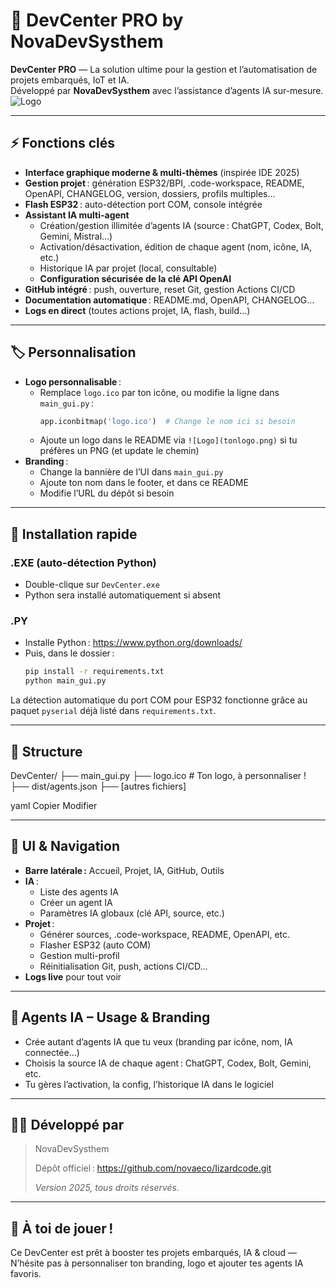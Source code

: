 # 🦎 DevCenter PRO by NovaDevSysthem

**DevCenter PRO** — La solution ultime pour la gestion et l’automatisation de projets embarqués, IoT et IA.  
Développé par **NovaDevSysthem** avec l’assistance d’agents IA sur-mesure.  
![Logo](logo.ico) <!-- Ton logo ici, tu peux remplacer par ![Logo](static/tonlogo.png) si besoin -->

---

## ⚡️ Fonctions clés

- **Interface graphique moderne & multi-thèmes** (inspirée IDE 2025)
- **Gestion projet** : génération ESP32/BPI, .code-workspace, README, OpenAPI, CHANGELOG, version, dossiers, profils multiples…
- **Flash ESP32** : auto-détection port COM, console intégrée
- **Assistant IA multi-agent**
    - Création/gestion illimitée d’agents IA (source : ChatGPT, Codex, Bolt, Gemini, Mistral…)
    - Activation/désactivation, édition de chaque agent (nom, icône, IA, etc.)
    - Historique IA par projet (local, consultable)
    - **Configuration sécurisée de la clé API OpenAI**
- **GitHub intégré** : push, ouverture, reset Git, gestion Actions CI/CD
- **Documentation automatique** : README.md, OpenAPI, CHANGELOG…
- **Logs en direct** (toutes actions projet, IA, flash, build…)

---

## 🏷️ Personnalisation

- **Logo personnalisable** :  
    - Remplace `logo.ico` par ton icône, ou modifie la ligne dans `main_gui.py` :  
      ```python
      app.iconbitmap('logo.ico')  # Change le nom ici si besoin
      ```
    - Ajoute un logo dans le README via `![Logo](tonlogo.png)` si tu préfères un PNG (et update le chemin)
- **Branding** :  
    - Change la bannière de l’UI dans `main_gui.py`  
    - Ajoute ton nom dans le footer, et dans ce README  
    - Modifie l’URL du dépôt si besoin

---

## 📝 Installation rapide

### .EXE (auto-détection Python)
- Double-clique sur `DevCenter.exe`  
- Python sera installé automatiquement si absent

### .PY
- Installe Python : https://www.python.org/downloads/
- Puis, dans le dossier :
    ```bash
    pip install -r requirements.txt
    python main_gui.py
    ```
La détection automatique du port COM pour ESP32 fonctionne grâce au paquet `pyserial` déjà listé dans `requirements.txt`.

---

## 📂 Structure

DevCenter/
├── main_gui.py
├── logo.ico # Ton logo, à personnaliser !
├── dist/agents.json
├── [autres fichiers]

yaml
Copier
Modifier

---

## 🌟 UI & Navigation

- **Barre latérale :** Accueil, Projet, IA, GitHub, Outils
- **IA** :  
    - Liste des agents IA  
    - Créer un agent IA  
    - Paramètres IA globaux (clé API, source, etc.)
- **Projet** :  
    - Générer sources, .code-workspace, README, OpenAPI, etc.
    - Flasher ESP32 (auto COM)
    - Gestion multi-profil
    - Réinitialisation Git, push, actions CI/CD…
- **Logs live** pour tout voir

---

## 🤖 Agents IA – Usage & Branding

- Crée autant d’agents IA que tu veux (branding par icône, nom, IA connectée…)
- Choisis la source IA de chaque agent : ChatGPT, Codex, Bolt, Gemini, etc.
- Tu gères l’activation, la config, l’historique IA dans le logiciel

---

## 👨‍💻 Développé par

> NovaDevSysthem  
>
> Dépôt officiel : https://github.com/novaeco/Iizardcode.git
>  
> _Version  2025, tous droits réservés._

---

## 🦎 À toi de jouer !
Ce DevCenter est prêt à booster tes projets embarqués, IA & cloud —  
N’hésite pas à personnaliser ton branding, logo et ajouter tes agents IA favoris.